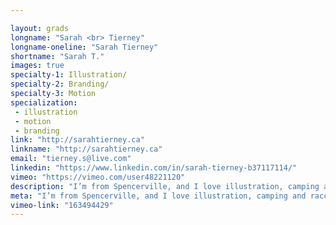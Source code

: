 ```yaml
---

layout: grads
longname: "Sarah <br> Tierney"
longname-oneline: "Sarah Tierney"
shortname: "Sarah T."
images: true
specialty-1: Illustration/
specialty-2: Branding/
specialty-3: Motion
specialization:
 - illustration
 - motion
 - branding
link: "http://sarahtierney.ca"
linkname: "http://sarahtierney.ca"
email: "tierney.s@live.com"
linkedin: "https://www.linkedin.com/in/sarah-tierney-b37117114/"
vimeo: "https://vimeo.com/user48221120"
description: "I’m from Spencerville, and I love illustration, camping and raccoons."
meta: "I’m from Spencerville, and I love illustration, camping and raccoons."
vimeo-link: "163494429"
---
```

